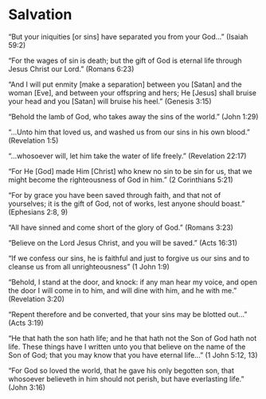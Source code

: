 Salvation
=========

“But your iniquities [or sins] have separated you from your God...” (Isaiah 59:2)

“For the wages of sin is death; but the gift of God is eternal life through Jesus Christ our Lord.” (Romans 6:23)

“And I will put enmity [make a separation] between you [Satan] and the woman [Eve], and between your offspring and hers; He [Jesus] shall bruise your head and you [Satan] will bruise his heel.” (Genesis 3:15)

“Behold the lamb of God, who takes away the sins of the world.” (John 1:29)

“...Unto him that loved us, and washed us from our sins in his own blood.” (Revelation 1:5)

“...whosoever will, let him take the water of life freely.” (Revelation 22:17)

“For He [God] made Him [Christ] who knew no sin to be sin for us, that we might become the righteousness of God in him.” (2 Corinthians 5:21)

“For by grace you have been saved through faith, and that not of yourselves; it is the gift of God, not of works, lest anyone should boast.” (Ephesians 2:8, 9)

“All have sinned and come short of the glory of God.” (Romans 3:23)

“Believe on the Lord Jesus Christ, and you will be saved.” (Acts 16:31)

“If we confess our sins, he is faithful and just to forgive us our sins and to cleanse us from all unrighteousness” (1 John 1:9)

“Behold, I stand at the door, and knock: if any man hear my voice, and open the door I will come in to him, and will dine with him, and he with me.” (Revelation 3:20)

“Repent therefore and be converted, that your sins may be blotted out...” (Acts 3:19)

“He that hath the son hath life; and he that hath not the Son of God hath not life. These things have I written unto you that believe on the name of the Son of God; that you may know that you have eternal life...” (1 John 5:12, 13)

“For God so loved the world, that he gave his only begotten son, that whosoever believeth in him should not perish, but have everlasting life.” (John 3:16)


<!--
References:
05-E Move Your Hand.pdf
-->
